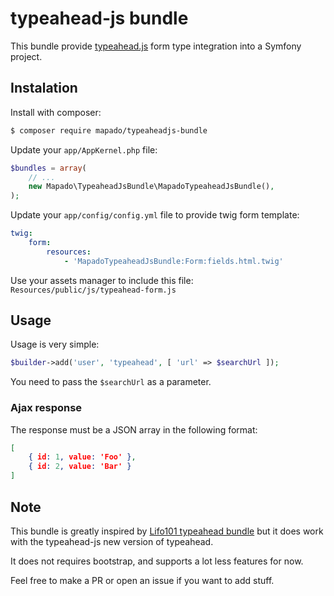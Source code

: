 typeahead-js bundle
==================

This bundle provide [typeahead.js](https://github.com/twitter/typeahead.js) form type integration into a Symfony project.


## Instalation
Install with composer:
```sh
$ composer require mapado/typeaheadjs-bundle
```

Update your ```app/AppKernel.php``` file:
```php
$bundles = array(
    // ...
    new Mapado\TypeaheadJsBundle\MapadoTypeaheadJsBundle(),
);
```

Update your ```app/config/config.yml``` file to provide twig form template:
```yaml
twig:
    form:
        resources:
            - 'MapadoTypeaheadJsBundle:Form:fields.html.twig'
```

Use your assets manager to include this file: ```Resources/public/js/typeahead-form.js```


## Usage
Usage is very simple:
```php
$builder->add('user', 'typeahead', [ 'url' => $searchUrl ]);
```

You need to pass the `$searchUrl` as a parameter.

### Ajax response
The response must be a JSON array in the following format:
```json
[
    { id: 1, value: 'Foo' },
    { id: 2, value: 'Bar' }
]
```


## Note
This bundle is greatly inspired by [Lifo101 typeahead bundle](https://github.com/lifo101/typeahead-bundle) but it does work with the typeahead-js new version of typeahead.

It does not requires bootstrap, and supports a lot less features for now.


Feel free to make a PR  or open an issue if you want to add stuff.
